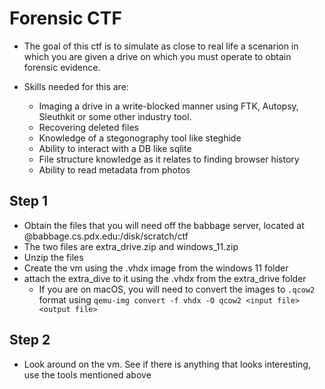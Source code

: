 # Forensic CTF

* The goal of this ctf is to simulate as  close to real life a scenarion in which you are given a drive on which you must operate to obtain forensic evidence.
* Skills needed for this are:

    * Imaging a drive in a write-blocked manner using FTK, Autopsy, Sleuthkit or some other industry tool.
    * Recovering deleted files
    * Knowledge of a stegonography tool like steghide
    * Ability to interact with a DB like sqlite
    * File structure knowledge as it relates to finding browser history
    * Ability to read metadata from photos

## Step 1

* Obtain the files that you will need off the babbage server, located at @babbage.cs.pdx.edu:/disk/scratch/ctf
* The two files are extra_drive.zip and windows_11.zip
* Unzip the files
* Create the vm using the .vhdx image from the windows 11 folder
* attach the extra_dive to it using the .vhdx from the extra_drive folder
  * If you are on macOS, you will need to convert the images to `.qcow2` format using `qemu-img convert -f vhdx -O qcow2 <input file> <output file>`

## Step 2

* Look around on the vm. See if there is anything that looks interesting, use the tools mentioned above
